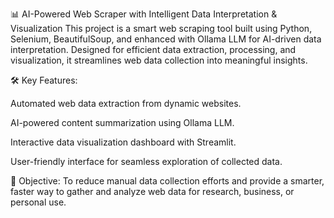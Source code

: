📊 AI-Powered Web Scraper with Intelligent Data Interpretation & Visualization
This project is a smart web scraping tool built using Python, Selenium, BeautifulSoup, and enhanced with Ollama LLM for AI-driven data interpretation. Designed for efficient data extraction, processing, and visualization, it streamlines web data collection into meaningful insights.

🛠 Key Features:

Automated web data extraction from dynamic websites.

AI-powered content summarization using Ollama LLM.

Interactive data visualization dashboard with Streamlit.

User-friendly interface for seamless exploration of collected data.

🎯 Objective: To reduce manual data collection efforts and provide a smarter, faster way to gather and analyze web data for research, business, or personal use.
